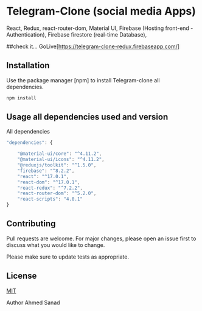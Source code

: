 
# Telegram-Clone (social media Apps)

React,
Redux,
react-router-dom,
Material UI,
Firebase (Hosting front-end - Authentication),
Firebase firestore (real-time Database),

##check it...
GoLive[https://telegram-clone-redux.firebaseapp.com/]

## Installation

Use the package manager [npm] to install Telegram-clone all dependencies.

```bash
npm install
```


## Usage all dependencies used and version

All dependencies
 
```javascript
"dependencies": {

    "@material-ui/core": "^4.11.2",
    "@material-ui/icons": "^4.11.2",
    "@reduxjs/toolkit": "^1.5.0",
    "firebase": "^8.2.2",
    "react": "^17.0.1",
    "react-dom": "^17.0.1",
    "react-redux": "^7.2.2",
    "react-router-dom": "^5.2.0",
    "react-scripts": "4.0.1"
}
```

## Contributing
Pull requests are welcome. For major changes, please open an issue first to discuss what you would like to change.

Please make sure to update tests as appropriate.

## License
[MIT](https://choosealicense.com/licenses/mit/)

Author
Ahmed Sanad
